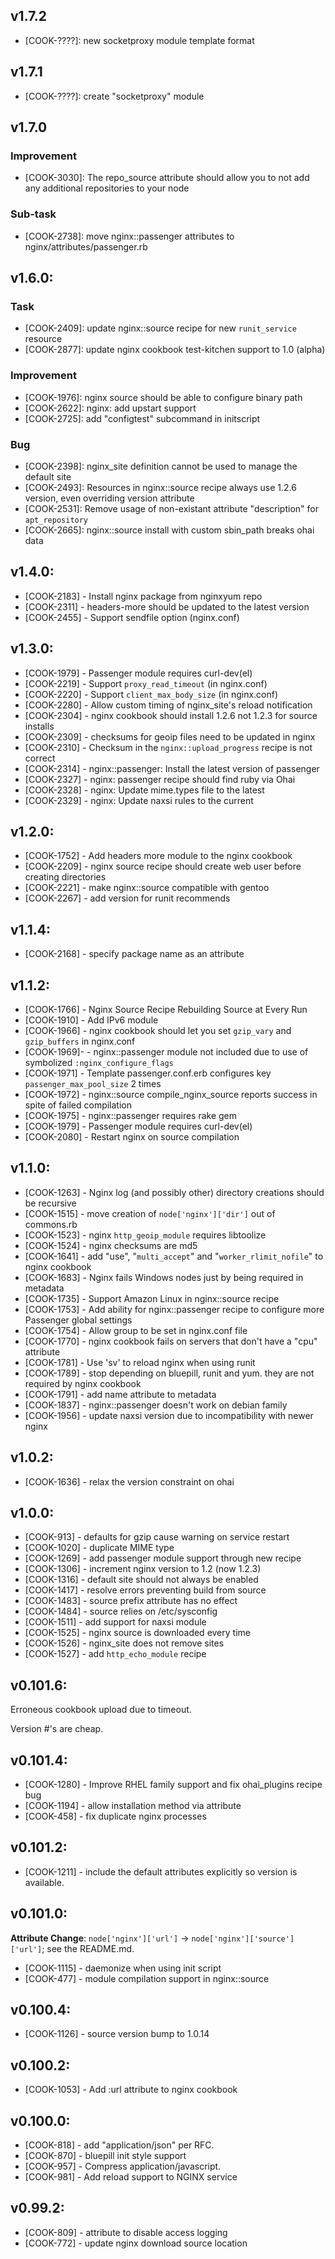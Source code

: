 ## v1.7.2

- [COOK-????]: new socketproxy module template format

## v1.7.1

- [COOK-????]: create "socketproxy" module

## v1.7.0

### Improvement

- [COOK-3030]: The repo_source attribute should allow you to not add
  any additional repositories to your node

### Sub-task

- [COOK-2738]: move nginx::passenger attributes to
  nginx/attributes/passenger.rb

## v1.6.0:

### Task

- [COOK-2409]: update nginx::source recipe for new `runit_service`
  resource
- [COOK-2877]: update nginx cookbook test-kitchen support to 1.0 (alpha)

### Improvement

- [COOK-1976]: nginx source should be able to configure binary path
- [COOK-2622]: nginx: add upstart support
- [COOK-2725]: add "configtest" subcommand in initscript

### Bug

- [COOK-2398]: nginx_site definition cannot be used to manage the default site
- [COOK-2493]: Resources in nginx::source recipe always use 1.2.6
  version, even overriding version attribute
- [COOK-2531]: Remove usage of non-existant attribute "description"
  for `apt_repository`
- [COOK-2665]: nginx::source install with custom sbin_path breaks ohai data

## v1.4.0:

* [COOK-2183] - Install nginx package from nginxyum repo
* [COOK-2311] - headers-more should be updated to the latest version
* [COOK-2455] - Support sendfile option (nginx.conf)

## v1.3.0:

* [COOK-1979] - Passenger module requires curl-dev(el)
* [COOK-2219] - Support `proxy_read_timeout` (in nginx.conf)
* [COOK-2220] - Support `client_max_body_size` (in nginx.conf)
* [COOK-2280] - Allow custom timing of nginx_site's reload
  notification
* [COOK-2304] - nginx cookbook should install 1.2.6 not 1.2.3 for
  source installs
* [COOK-2309] - checksums for geoip files need to be updated in nginx
* [COOK-2310] - Checksum in the `nginx::upload_progress` recipe is not
  correct
* [COOK-2314] - nginx::passenger: Install the latest version of
  passenger
* [COOK-2327] - nginx: passenger recipe should find ruby via Ohai
* [COOK-2328] - nginx: Update mime.types file to the latest
* [COOK-2329] - nginx: Update naxsi rules to the current

## v1.2.0:

* [COOK-1752] - Add headers more module to the nginx cookbook
* [COOK-2209] - nginx source recipe should create web user before
  creating directories
* [COOK-2221] - make nginx::source compatible with gentoo
* [COOK-2267] - add version for runit recommends

## v1.1.4:

* [COOK-2168] - specify package name as an attribute

## v1.1.2:

* [COOK-1766] - Nginx Source Recipe Rebuilding Source at Every Run
* [COOK-1910] - Add IPv6 module
* [COOK-1966] - nginx cookbook should let you set `gzip_vary` and `gzip_buffers` in  nginx.conf
* [COOK-1969]- - nginx::passenger module not included due to use of symbolized `:nginx_configure_flags`
* [COOK-1971] - Template passenger.conf.erb configures key `passenger_max_pool_size` 2 times
* [COOK-1972] - nginx::source compile_nginx_source reports success in spite of failed compilation
* [COOK-1975] - nginx::passenger requires rake gem
* [COOK-1979] - Passenger module requires curl-dev(el)
* [COOK-2080] - Restart nginx on source compilation

## v1.1.0:

* [COOK-1263] - Nginx log (and possibly other) directory creations should be recursive
* [COOK-1515] - move creation of `node['nginx']['dir']` out of commons.rb
* [COOK-1523] - nginx `http_geoip_module` requires libtoolize
* [COOK-1524] - nginx checksums are md5
* [COOK-1641] - add "use", "`multi_accept`" and
  "`worker_rlimit_nofile`" to nginx cookbook
* [COOK-1683] - Nginx fails Windows nodes just by being required in
  metadata
* [COOK-1735] - Support Amazon Linux in nginx::source recipe
* [COOK-1753] - Add ability for nginx::passenger recipe to configure
  more Passenger global settings
* [COOK-1754] - Allow group to be set in nginx.conf file
* [COOK-1770] - nginx cookbook fails on servers that don't have a
  "cpu" attribute
* [COOK-1781] - Use 'sv' to reload nginx when using runit
* [COOK-1789] - stop depending on bluepill, runit and yum. they are
  not required by nginx cookbook
* [COOK-1791] - add name attribute to metadata
* [COOK-1837] - nginx::passenger doesn't work on debian family
* [COOK-1956] - update naxsi version due to incompatibility with newer
  nginx

## v1.0.2:

* [COOK-1636] - relax the version constraint on ohai

## v1.0.0:

* [COOK-913] - defaults for gzip cause warning on service restart
* [COOK-1020] - duplicate MIME type
* [COOK-1269] - add passenger module support through new recipe
* [COOK-1306] - increment nginx version to 1.2 (now 1.2.3)
* [COOK-1316] - default site should not always be enabled
* [COOK-1417] - resolve errors preventing build from source
* [COOK-1483] - source prefix attribute has no effect
* [COOK-1484] - source relies on /etc/sysconfig
* [COOK-1511] - add support for naxsi module
* [COOK-1525] - nginx source is downloaded every time
* [COOK-1526] - nginx_site does not remove sites
* [COOK-1527] - add `http_echo_module` recipe

## v0.101.6:

Erroneous cookbook upload due to timeout.

Version #'s are cheap.

## v0.101.4:

* [COOK-1280] - Improve RHEL family support and fix ohai_plugins
 recipe bug
* [COOK-1194] - allow installation method via attribute
* [COOK-458] - fix duplicate nginx processes

## v0.101.2:

* [COOK-1211] - include the default attributes explicitly so version
is available.

## v0.101.0:

**Attribute Change**: `node['nginx']['url']` -> `node['nginx']['source']['url']`; see the README.md.

* [COOK-1115] - daemonize when using init script
* [COOK-477] - module compilation support in nginx::source

## v0.100.4:

* [COOK-1126] - source version bump to 1.0.14

## v0.100.2:

* [COOK-1053] - Add :url attribute to nginx cookbook

## v0.100.0:

* [COOK-818] - add "application/json" per RFC.
* [COOK-870] - bluepill init style support
* [COOK-957] - Compress application/javascript.
* [COOK-981] - Add reload support to NGINX service

## v0.99.2:

* [COOK-809] - attribute to disable access logging
* [COOK-772] - update nginx download source location
